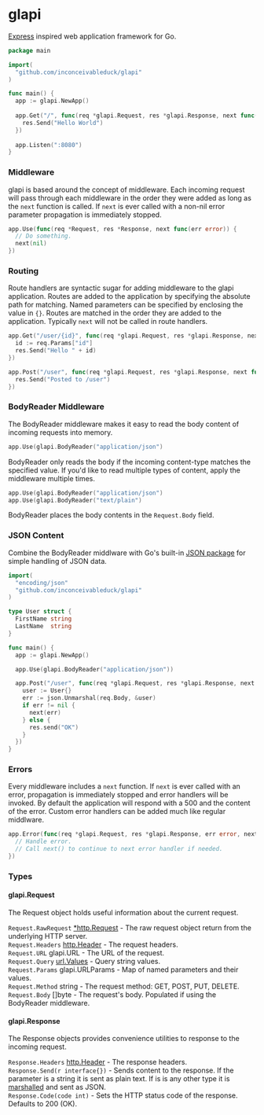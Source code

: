 glapi
=====

[Express](http://expressjs.com) inspired web application framework for Go.

```go
package main

import(
  "github.com/inconceivableduck/glapi"
)

func main() {
  app := glapi.NewApp()
  
  app.Get("/", func(req *glapi.Request, res *glapi.Response, next func(err error)) {
    res.Send("Hello World")
  })
  
  app.Listen(":8080")
}
```

### Middleware
glapi is based around the concept of middleware. Each incoming request will pass through each middleware in the order they were added as long as the `next` function is called. If `next` is ever called with a non-nil error parameter propagation is immediately stopped.

```go
app.Use(func(req *Request, res *Response, next func(err error)) {
  // Do something.
  next(nil)
})
```

### Routing
Route handlers are syntactic sugar for adding middleware to the glapi application. Routes are added to the application by specifying the absolute path for matching. Named parameters can be specified by enclosing the value in `{}`. Routes are matched in the order they are added to the application. Typically `next` will not be called in route handlers.

```go
app.Get("/user/{id}", func(req *glapi.Request, res *glapi.Response, next func(err error)) {
  id := req.Params["id"]
  res.Send("Hello " + id)
})

app.Post("/user", func(req *glapi.Request, res *glapi.Response, next func(err error)) {
  res.Send("Posted to /user")
})
```

### BodyReader Middleware
The BodyReader middleware makes it easy to read the body content of incoming requests into memory.

```go
app.Use(glapi.BodyReader("application/json")
```

BodyReader only reads the body if the incoming content-type matches the specified value. If you'd like to read multiple types of content, apply the middleware multiple times.

```go
app.Use(glapi.BodyReader("application/json")
app.Use(glapi.BodyReader("text/plain")
```

BodyReader places the body contents in the `Request.Body` field.

### JSON Content
Combine the BodyReader middlware with Go's built-in [JSON package](http://golang.org/pkg/encoding/json/) for simple handling of JSON data.

```go
import(
  "encoding/json"
  "github.com/inconceivableduck/glapi"
)

type User struct {
  FirstName string
  LastName  string
}

func main() {
  app := glapi.NewApp()

  app.Use(glapi.BodyReader("application/json"))

  app.Post("/user", func(req *glapi.Request, res *glapi.Response, next func(err error)) {
    user := User{}
    err := json.Unmarshal(req.Body, &user)
    if err != nil {
      next(err)
    } else {
      res.send("OK")
    }
  })
}
```

### Errors

Every middleware includes a `next` function. If `next` is ever called with an error, propagation is immediately stopped and error handlers will be invoked. By default the application will respond with a 500 and the content of the error. Custom error handlers can be added much like regular middlware.

```go
app.Error(func(req *glapi.Request, res *glapi.Response, err error, next func()) {
  // Handle error.
  // Call next() to continue to next error handler if needed.
})
```

### Types

#### glapi.Request
The Request object holds useful information about the current request.

`Request.RawRequest` [*http.Request](http://golang.org/pkg/net/http/#Request) - The raw request object return from the underlying HTTP server.<br />
`Request.Headers` [http.Header](http://golang.org/pkg/net/http/#Header) - The request headers.<br />
`Request.URL` glapi.URL - The URL of the request.<br />
`Request.Query` [url.Values](http://golang.org/pkg/net/url/#Values) - Query string values.<br />
`Request.Params` glapi.URLParams - Map of named parameters and their values.<br />
`Request.Method` string - The request method: GET, POST, PUT, DELETE.<br />
`Request.Body` []byte - The request's body. Populated if using the BodyReader middleware.

#### glapi.Response
The Response objects provides convenience utilities to response to the incoming request.

`Response.Headers` [http.Header](http://golang.org/pkg/net/http/#Header) - The response headers. <br />
`Response.Send(r interface{})` - Sends content to the response. If the parameter is a string it is sent as plain text. If is is any other type it is [marshalled](http://golang.org/pkg/encoding/json/#MarshalIndent) and sent as JSON. <br />
`Response.Code(code int)` - Sets the HTTP status code of the response. Defaults to 200 (OK). <br />
